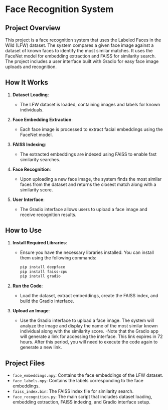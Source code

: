 # Face Recognition System

## Project Overview

This project is a face recognition system that uses the Labeled Faces in the Wild (LFW) dataset. The system compares a given face image against a dataset of known faces to identify the most similar matches. It uses the FaceNet model for embedding extraction and FAISS for similarity search. The project includes a user interface built with Gradio for easy face image uploads and recognition.

## How It Works

1. **Dataset Loading**:
   - The LFW dataset is loaded, containing images and labels for known individuals.

2. **Face Embedding Extraction**:
   - Each face image is processed to extract facial embeddings using the FaceNet model.

3. **FAISS Indexing**:
   - The extracted embeddings are indexed using FAISS to enable fast similarity searches.

4. **Face Recognition**:
   - Upon uploading a new face image, the system finds the most similar faces from the dataset and returns the closest match along with a similarity score.

5. **User Interface**:
   - The Gradio interface allows users to upload a face image and receive recognition results.

## How to Use

1. **Install Required Libraries**:
   - Ensure you have the necessary libraries installed. You can install them using the following commands:
     ```bash
     pip install deepface
     pip install faiss-cpu
     pip install gradio
     ```

2. **Run the Code**:
   - Load the dataset, extract embeddings, create the FAISS index, and build the Gradio interface.

3. **Upload an Image**:
   - Use the Gradio interface to upload a face image. The system will analyze the image and display the name of the most similar known individual along with the similarity score.
     -Note that the Gradio app will generate a link for accessing the interface. This link expires in 72 hours. After this period, you will need to execute the code again to generate a new link.



## Project Files

- `face_embeddings.npy`: Contains the face embeddings of the LFW dataset.
- `face_labels.npy`: Contains the labels corresponding to the face embeddings.
- `faiss_index.bin`: The FAISS index file for similarity search.
- `face_recognition.py`: The main script that includes dataset loading, embedding extraction, FAISS indexing, and Gradio interface setup.

